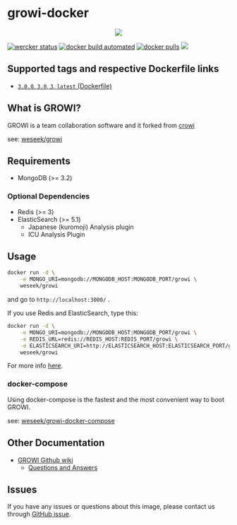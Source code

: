 growi-docker
===========

<p align="center">
  <img src="https://user-images.githubusercontent.com/1638767/38307565-105956e2-384f-11e8-8534-b1128522d68d.png">
</p>

[![wercker status](https://app.wercker.com/status/592aa5cebb59c67c4c266ce1f33b6a7e/s/master "wercker status")](https://app.wercker.com/project/byKey/592aa5cebb59c67c4c266ce1f33b6a7e) [![docker build automated](https://img.shields.io/docker/automated/jrottenberg/ffmpeg.svg)](https://hub.docker.com/r/weseek/growi/) [![docker pulls](https://img.shields.io/docker/pulls/weseek/growi.svg)](https://hub.docker.com/r/weseek/growi/) [![](https://images.microbadger.com/badges/image/weseek/growi.svg)](https://microbadger.com/images/weseek/growi)

Supported tags and respective Dockerfile links
------------------------------------------------

* [`3.0.0`, `3.0`, `3`, `latest` (Dockerfile)](https://github.com/weseek/growi-docker/blob/v3.0.0/Dockerfile)


What is GROWI?
-------------

GROWI is a team collaboration software and it forked from [crowi](https://github.com/weseek/crowi/crowi)

see: [weseek/growi](https://github.com/weseek/growi)


Requirements
-------------

* MongoDB (>= 3.2)

### Optional Dependencies

* Redis (>= 3)
* ElasticSearch (>= 5.1)
  * Japanese (kuromoji) Analysis plugin
  * ICU Analysis Plugin


Usage
-----

```bash
docker run -d \
    -e MONGO_URI=mongodb://MONGODB_HOST:MONGODB_PORT/growi \
    weseek/growi
```

and go to `http://localhost:3000/` .

If you use Redis and ElasticSearch, type this:

```bash
docker run -d \
    -e MONGO_URI=mongodb://MONGODB_HOST:MONGODB_PORT/growi \
    -e REDIS_URL=redis://REDIS_HOST:REDIS_PORT/growi \
    -e ELASTICSEARCH_URI=http://ELASTICSEARCH_HOST:ELASTICSEARCH_PORT/growi \
    weseek/growi
```

For more info [here](https://github.com/crowi/crowi/wiki/Install-and-Configuration#env-parameters).


### docker-compose

Using docker-compose is the fastest and the most convenient way to boot GROWI.

see: [weseek/growi-docker-compose](https://github.com/weseek/growi-docker-compose)

Other Documentation
--------------------

* [GROWI Github wiki](https://github.com/weseek/growi/wiki)
  * [Questions and Answers](https://github.com/weseek/growi/wiki/Questions-and-Answers)


Issues
------

If you have any issues or questions about this image, please contact us through  [GitHub issue](https://github.com/weseek/growi-docker/issues).
